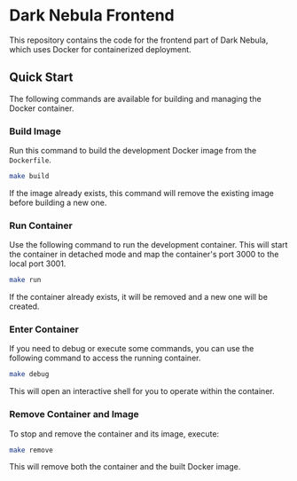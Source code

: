 # Dark Nebula Frontend

This repository contains the code for the frontend part of Dark Nebula, which uses Docker for containerized deployment.

## Quick Start

The following commands are available for building and managing the Docker container.

### Build Image

Run this command to build the development Docker image from the `Dockerfile`.

```bash
make build
```

If the image already exists, this command will remove the existing image before building a new one.

### Run Container

Use the following command to run the development container. This will start the container in detached mode and map the container's port 3000 to the local port 3001.

```bash
make run
```

If the container already exists, it will be removed and a new one will be created.

### Enter Container

If you need to debug or execute some commands, you can use the following command to access the running container.

```bash
make debug
```

This will open an interactive shell for you to operate within the container.

### Remove Container and Image

To stop and remove the container and its image, execute:

```bash
make remove
```

This will remove both the container and the built Docker image.
